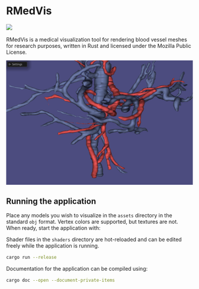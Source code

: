# RMedVis

<a href="https://github.com/stisol/rmedvis/actions/workflows/main.yml">
  <img src="https://github.com/stisol/rmedvis/actions/workflows/main.yml/badge.svg"/>
</a>

RMedVis is a medical visualization tool for rendering blood vessel meshes for research purposes, written in Rust and licensed under the Mozilla Public License.

![Demonstration image](demo.png)

## Running the application

Place any models you wish to visualize in the `assets` directory in the standard `obj` format. Vertex colors are supported, but textures are not. When ready, start the application with:

Shader files in the `shaders` directory are hot-reloaded and can be edited freely while the application is running.

```sh
cargo run --release
```

Documentation for the application can be compiled using:

```sh
cargo doc --open --document-private-items
```
